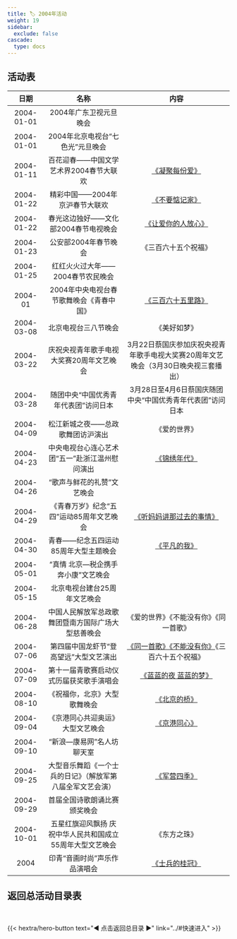```yaml
---
title: 🏷️ 2004年活动
weight: 19
sidebar:
  exclude: false
cascade:
  type: docs
---
```


## 活动表

|日期|名称|内容|
|:-----:|:-----:|:-----:|
|2004-01-01|2004年广东卫视元旦晚会||
|2004-01-01|2004年北京电视台“七色光”元旦晚会||
|2004-01-11|百花迎春——中国文学艺术界2004春节大联欢|[《凝聚每份爱》](../2004/20040111/)|
|2004-01-22|精彩中国——2004年京沪春节大联欢|[《不要惦记家》](../2004/20040122/#精彩中国2004年京沪春节大联欢)|
|2004-01-22|春光这边独好——文化部2004春节电视晚会|[《让爱你的人放心》](../2004/20040122/#春光这边独好文化部2004春节电视晚会)|
|2004-01-23|公安部2004年春节晚会 |《三百六十五个祝福》|
|2004-01-25|红红火火过大年——2004春节农民晚会||
|2004-01|2004年中央电视台春节歌舞晚会《青春中国》|[《三百六十五里路》](../2004/20040122/#2004年中央电视台春节歌舞晚会青春中国)|
|2004-03-08|北京电视台三八节晚会|《美好如梦》|
|2004-03-22|庆祝央视青年歌手电视大奖赛20周年文艺晚会|3月22日蔡国庆参加庆祝央视青年歌手电视大奖赛20周年文艺晚会（3月30日晚央视三套播出）|
|2004-03-28|随团中央“中国优秀青年代表团”访问日本|3月28日至4月6日蔡国庆随团中央“中国优秀青年代表团”访问日本|
|2004-04-09|松江新城之夜——总政歌舞团访沪演出|《爱的世界》|
|2004-04-23|中央电视台心连心艺术团“五一”赴浙江温州慰问演出|[《锦绣年代》](https://www.cntv.cn/performance/special/C12222/01/index.shtml)|
|2004-04-26|“歌声与鲜花的礼赞”文艺晚会||
|2004-04-29|《青春万岁》纪念“五四”运动85周年文艺晚会|[《听妈妈讲那过去的事情》](../2004/20040429/)|
|2004-04-30|青春——纪念五四运动85周年大型主题晚会|[《平凡的我》](../2004/20040430/)|
|2004-05-01|“真情 北京—税企携手奔小康”文艺晚会||
|2004-05-15|北京电视台建台25周年文艺晚会||
|2004-06-28|中国人民解放军总政歌舞团暨南方国际广场大型慈善晚会|《爱的世界》《不能没有你》《同一首歌》|
|2004-07-06|第四届中国龙虾节“登高望远”大型文艺演出|[《同一首歌》《不能没有你》](../2004/20040706/)《三百六十五个祝福》|
|2004-07-09|第十一届青歌赛启动仪式历届获奖歌手演唱会|[《蓝蓝的夜 蓝蓝的梦》](../2004/20040709/)|
|2004-08-10|《祝福你，北京》大型歌舞晚会|[《北京的桥》](http://ent.sina.com.cn/p/2004-08-06/1813466239.html)|
|2004-09-04|《京港同心共迎奥运》大型文艺晚会|[《京港同心》](../2004/20040904/)|
|2004-09-10|“新浪—康易网”名人坊聊天室||
|2004-09-25|大型音乐舞蹈《一个士兵的日记》（解放军第八届全军文艺会演）|[《军营四季》](../2004/20040925/)|
|2004-09-29|首届全国诗歌朗诵比赛颁奖晚会||
|2004-10-01|五星红旗迎风飘扬 庆祝中华人民共和国成立55周年大型文艺晚会|《东方之珠》|
|2004|印青“音画时尚”声乐作品演唱会|[《士兵的桂冠》](../2004/2004/)|



## 返回总活动目录表

<br>

{{< hextra/hero-button text="◀ 点击返回总目录 ▶" link="../#快速进入" >}}